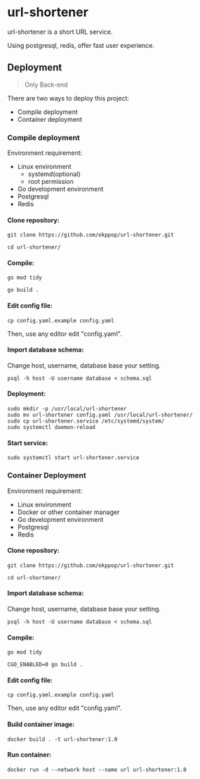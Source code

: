 # url-shortener
url-shortener is a short URL service.

Using postgresql, redis, offer fast user experience.

## Deployment
> Only Back-end

There are two ways to deploy this project:

- Compile deployment
- Container deployment

### Compile deployment
Environment requirement:

- Linux environment
    - systemd(optional)
    - root permission
- Go development environment
- Postgresql
- Redis

#### Clone repository:
```
git clone https://github.com/okppop/url-shortener.git

cd url-shortener/
```

#### Compile:
```
go mod tidy

go build .
```

#### Edit config file:
```
cp config.yaml.example config.yaml
```
Then, use any editor edit "config.yaml".

#### Import database schema:

Change host, username, database base your setting.
```
psql -h host -U username database < schema.sql
```

#### Deployment:
```
sudo mkdir -p /usr/local/url-shortener
sudo mv url-shortener config.yaml /usr/local/url-shortener/
sudo cp url-shortener.service /etc/systemd/system/
sudo systemctl daemon-reload
```

#### Start service:
```
sudo systemctl start url-shortener.service
```

### Container Deployment

Environment requirement:

- Linux environment
- Docker or other container manager
- Go development environment
- Postgresql
- Redis

#### Clone repository:
```
git clone https://github.com/okppop/url-shortener.git

cd url-shortener/
```

#### Import database schema:

Change host, username, database base your setting.
```
psql -h host -U username database < schema.sql
```

#### Compile:
```
go mod tidy

CGO_ENABLED=0 go build .
```

#### Edit config file:
```
cp config.yaml.example config.yaml
```
Then, use any editor edit "config.yaml".

#### Build container image:

```
docker build . -t url-shortener:1.0
```

#### Run container:

```
docker run -d --network host --name url url-shortener:1.0
```